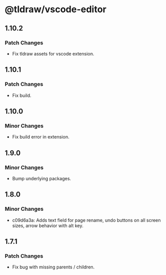 # @tldraw/vscode-editor

## 1.10.2

### Patch Changes

- Fix tldraw assets for vscode extension.

## 1.10.1

### Patch Changes

- Fix build.

## 1.10.0

### Minor Changes

- Fix build error in extension.

## 1.9.0

### Minor Changes

- Bump underlying packages.

## 1.8.0

### Minor Changes

- c09d6a3a: Adds text field for page rename, undo buttons on all screen sizes, arrow behavior with alt key.

## 1.7.1

### Patch Changes

- Fix bug with missing parents / children.
